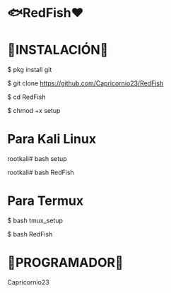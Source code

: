 # 🐟RedFish❤

# 🔰INSTALACIÓN🔰

$ pkg install git

$ git clone https://github.com/Capricornio23/RedFish

$ cd RedFish

$ chmod +x setup

# Para Kali Linux 

rootkali# bash setup

rootkali# bash RedFish

# Para Termux

$ bash tmux_setup

$ bash RedFish

# 🔰PROGRAMADOR🔰

Capricornio23

